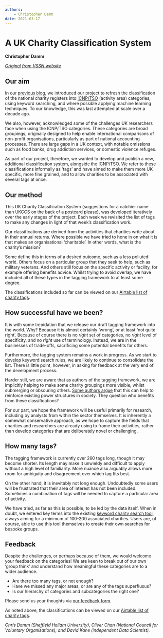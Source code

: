 ```yaml
---
authors:
    - Christopher Damm
date: 2021-03-17
---
```


# A UK Charity Classification System

**Christopher Damm**

_[Original from VSSN website](https://www.vssn.org.uk/2021/03/17/a-uk-charity-classification-system/)_

## Our aim

In our [previous blog](../../../01/11/classifying-the-charity-register/), we introduced our project to refresh the classification of the national charity registers into [ICNP/TSO](https://unstats.un.org/unsd/classifications/Family/Detail/2008) (activity area) categories, using keyword searching, and where possible applying machine learning techniques. To our knowledge, this was last attempted at scale over a decade ago. 

We also, however, acknowledged some of the challenges UK researchers face when using the ICNP/TSO categories. These categories are broad groupings, originally designed to help enable international comparisons of non-profit organisations, particularly as part of national accounting processes. There are large gaps in a UK context, with notable omissions such as food banks, drug addiction services, or domestic violence refuges.

As part of our project, therefore, we wanted to develop and publish a new, additional classification system, alongside the ICNP/TSO. We refer to these classifications informally as ‘tags’ and have aimed to make them more UK specific, more fine grained, and to allow charities to be associated with several tags at once.

## Our method

This UK Charity Classification System (suggestions for a catchier name than UKCCS on the back of a postcard please), was developed iteratively over the early stages of the project. Each week we revisited the list of tags to make any changes in light of that week’s classification work. 

Our classifications are derived from the activities that charities write about in their annual returns. Where possible we have tried to hone in on what it is that makes an organisational ‘charitable’. In other words, what is the charity’s mission? 

Some define this in terms of a desired outcome, such as a less polluted world. Others focus on a particular group that they seek to help, such as military veterans. And others still focus on the specific activity or facility, for example offering benefits advice. Whilst trying to avoid overlap, we have included all of these types in the tagging framework to at least some degree.

The classifications included so far can be viewed on our [Airtable list of charity tags](https://airtable.com/shrakjlWQR60s4t34). 

## How successful have we been?

It is with some trepidation that we release our draft tagging framework into the world. Why? Because it is almost certainly ‘wrong’, or at least ‘not quite right’. Because of course there is no _right_ set of categories, no _right_ level of specificity, and no _right_ use of terminology. Instead, we are in the businesses of trade-offs, sacrificing some potential benefits for others.

Furthermore, the tagging system remains a work in progress. As we start to develop keyword search rules, we are likely to continue to consolidate the list. There is little point, however, in asking for feedback at the very end of the development process. 

Harder still, we are aware that as authors of the tagging framework, we are implicitly helping to make some charity groupings more visible, whilst submerging or obscuring others. [Some authors argue](https://link.springer.com/article/10.1007/s11266-015-9552-8?sa_campaign=email/event/articleAuthor/onlineFirst) that this can help to reinforce existing power structures in society. They question who benefits from these classifications?

For our part, we hope the framework will be useful primarily for research, including by analysts from within the sector themselves. It is inherently a somewhat conservative approach, as we hope to capture the fields that charities and researchers are already using to frame their activities, rather than develop categories that are deliberately novel or challenging. 

## How many tags?

The tagging framework is currently over 260 tags long, though it may become shorter. Its length may make it unwieldy and difficult to apply without a high level of familiarity. More nuance also arguably allows more room for ambiguity and disagreement over which tag fits best.

On the other hand, it is inevitably not long enough. Undoubtedly some users will be frustrated that their area of interest has not been included. Sometimes a combination of tags will be needed to capture a particular area of activity.

We have tried, as far as this is possible, to be led by the data itself. When in doubt, we entered key terms into the existing [keyword charity search tool](https://cwdamm.shinyapps.io/shiny_app_-_field_identification/), always aiming for a minimum of 100-200 associated charities. Users are, of course, able to use this tool themselves to create their own searches for bespoke groups.

## Feedback

Despite the challenges, or perhaps because of them, we would welcome your feedback on the categories! We are keen to break out of our own ‘group think’ and understand how meaningful these categories are to a wider audience. 

*   Are there too many tags, or not enough?
*   Have we missed any major areas, or are any of the tags superfluous?
*   Is our hierarchy of categories and subcategories the right one?

Please send us your thoughts via [our feedback form](https://docs.google.com/forms/d/1sjrp7-N7gvf1oBaXEitXBNns5e9MFuvClccLopi4KeA/viewform?edit_requested=true). 

As noted above, the classifications can be viewed on our [Airtable list of charity tags](https://airtable.com/shrakjlWQR60s4t34). 

_Chris Damm (Sheffield Hallam University), Oliver Chan (National Council for Voluntary Organisations); and David Kane (independent Data Scientist)._